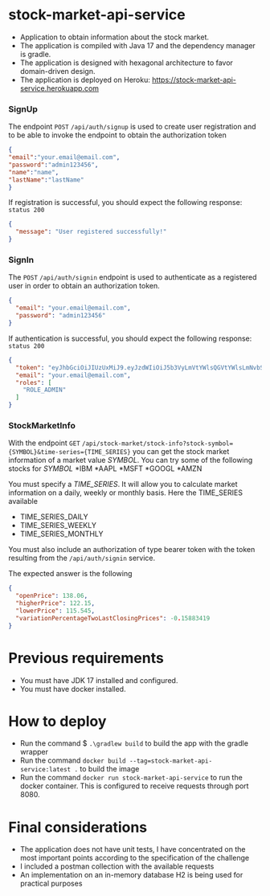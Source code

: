 # stock-market-api-service
* Application to obtain information about the stock market.
* The application is compiled with Java 17 and the dependency manager is gradle.
* The application is designed with hexagonal architecture to favor domain-driven design.
* The application is deployed on Heroku: https://stock-market-api-service.herokuapp.com

### SignUp ###
The endpoint `POST` `/api/auth/signup` is used to create user registration and to be able to invoke the endpoint to obtain the authorization token
```json
{
"email":"your.email@email.com",
"password":"admin123456",
"name":"name",
"lastName":"lastName"
}
```
If registration is successful, you should expect the following response:
`status 200`
```json
{
  "message": "User registered successfully!"
}
```

### SignIn ###

The `POST` `/api/auth/signin` endpoint is used to authenticate as a registered user in order to obtain an authorization token.
```json
{
  "email": "your.email@email.com",
  "password": "admin123456"
}
```

If authentication is successful, you should expect the following response:
`status 200`
```json
{
  "token": "eyJhbGciOiJIUzUxMiJ9.eyJzdWIiOiJ5b3VyLmVtYWlsQGVtYWlsLmNvbSIsImlzcyI6IlN0b3JtcGF0aCIsImV4cCI6MTY2NzMzNTIxMywiaWF0IjoxNjY3MjQ4ODEzfQ.SgIes24Z2_pwaPsB_mhkkgT38BbPFJJmt6NhvUDc0oll6zBxRyl4wtp7WRUB5ccvdDXFuoh0vJdlPb9c3wv9uw",
  "email": "your.email@email.com",
  "roles": [
    "ROLE_ADMIN"
  ]
}
```

### StockMarketInfo ###

With the endpoint `GET` `/api/stock-market/stock-info?stock-symbol={SYMBOL}&time-series={TIME_SERIES}` you can get the stock market information of a market value _SYMBOL_.
You can try some of the following stocks for _SYMBOL_
*IBM
*AAPL
*MSFT
*GOOGL
*AMZN

You must specify a _TIME_SERIES_. It will allow you to calculate market information on a daily, weekly or monthly basis.
Here the TIME_SERIES available
* TIME_SERIES_DAILY
* TIME_SERIES_WEEKLY
* TIME_SERIES_MONTHLY

You must also include an authorization of type bearer token with the token resulting from the `/api/auth/signin` service.

The expected answer is the following
```json
{
  "openPrice": 138.06,
  "higherPrice": 122.15,
  "lowerPrice": 115.545,
  "variationPercentageTwoLastClosingPrices": -0.15883419
}
```

# Previous requirements
* You must have JDK 17 installed and configured.
* You must have docker installed.

# How to deploy
* Run the command $ `.\gradlew build` to build the app with the gradle wrapper
* Run the command `docker build --tag=stock-market-api-service:latest .` to build the image
* Run the command `docker run stock-market-api-service` to run the docker container. This is configured to receive requests through port 8080.

# Final considerations
* The application does not have unit tests, I have concentrated on the most important points according to the specification of the challenge
* I included a postman collection with the available requests
* An implementation on an in-memory database H2 is being used for practical purposes